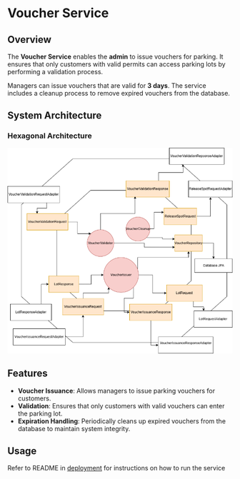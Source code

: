 # Voucher Service

## Overview

The **Voucher Service** enables the **admin** to issue vouchers for parking. It ensures that only customers with valid permits can access parking lots by performing a validation process.

Managers can issue vouchers that are valid for **3 days**. The service includes a cleanup process to remove expired vouchers from the database.

## System Architecture

### Hexagonal Architecture

![Hexagonal Architecture of Voucher Service](./voucher_hexagon.png)

## Features

- **Voucher Issuance**: Allows managers to issue parking vouchers for customers.
- **Validation**: Ensures that only customers with valid vouchers can enter the parking lot.
- **Expiration Handling**: Periodically cleans up expired vouchers from the database to maintain system integrity.

## Usage

Refer to README in [deployment](../../deployment/README.md) for instructions on how to run the service
